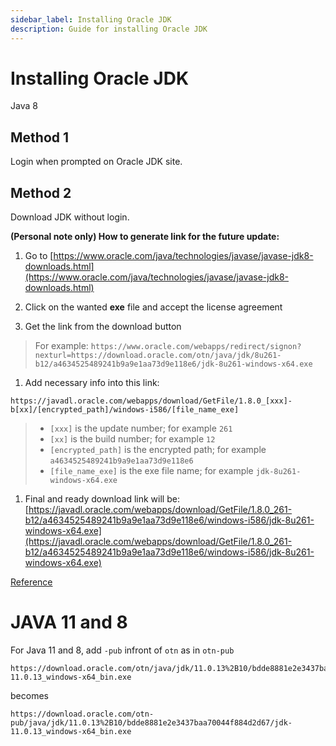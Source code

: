 ```yaml
---
sidebar_label: Installing Oracle JDK
description: Guide for installing Oracle JDK
---
```


# Installing Oracle JDK

Java 8

## Method 1

Login when prompted on Oracle JDK site.

## Method 2

Download JDK without login.

**(Personal note only) How to generate link for the future update:**

1.  Go to [https://www.oracle.com/java/technologies/javase/javase-jdk8-downloads.html](https://www.oracle.com/java/technologies/javase/javase-jdk8-downloads.html)

2.  Click on the wanted **exe** file and accept the license agreement

3.  Get the link from the download button

> For example: `https://www.oracle.com/webapps/redirect/signon?nexturl=https://download.oracle.com/otn/java/jdk/8u261-b12/a4634525489241b9a9e1aa73d9e118e6/jdk-8u261-windows-x64.exe`

1.  Add necessary info into this link:

`https://javadl.oracle.com/webapps/download/GetFile/1.8.0_[xxx]-b[xx]/[encrypted_path]/windows-i586/[file_name_exe]`

> *   `[xxx]` is the update number; for example `261`
> *   `[xx]` is the build number; for example `12`
> *   `[encrypted_path]` is the encrypted path; for example `a4634525489241b9a9e1aa73d9e118e6`
> *   `[file_name_exe]` is the exe file name; for example `jdk-8u261-windows-x64.exe`

1.  Final and ready download link will be:  
    [https://javadl.oracle.com/webapps/download/GetFile/1.8.0_261-b12/a4634525489241b9a9e1aa73d9e118e6/windows-i586/jdk-8u261-windows-x64.exe](https://javadl.oracle.com/webapps/download/GetFile/1.8.0_261-b12/a4634525489241b9a9e1aa73d9e118e6/windows-i586/jdk-8u261-windows-x64.exe)


[Reference](https://gist.github.com/wavezhang/ba8425f24a968ec9b2a8619d7c2d86a6#gistcomment-3377085)

# JAVA 11 and 8

For Java 11 and 8, add `-pub` infront of `otn` as in `otn-pub`

```
https://download.oracle.com/otn/java/jdk/11.0.13%2B10/bdde8881e2e3437baa70044f884d2d67/jdk-11.0.13_windows-x64_bin.exe
```

becomes

```
https://download.oracle.com/otn-pub/java/jdk/11.0.13%2B10/bdde8881e2e3437baa70044f884d2d67/jdk-11.0.13_windows-x64_bin.exe
```